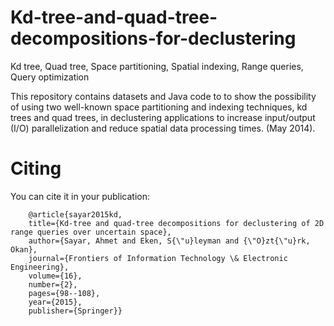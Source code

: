 # Kd-tree-and-quad-tree-decompositions-for-declustering

<p>Kd tree, Quad tree, Space partitioning, Spatial indexing, Range queries, Query optimization</p>
<p>This repository contains datasets and Java code to to show the possibility of using two well-known space partitioning and indexing techniques, kd trees and quad trees, in declustering applications to increase input/output (I/O) parallelization and reduce spatial data processing times. (May 2014).</p>

# Citing
You can cite it in your publication:

        @article{sayar2015kd,
        title={Kd-tree and quad-tree decompositions for declustering of 2D range queries over uncertain space},
        author={Sayar, Ahmet and Eken, S{\"u}leyman and {\"O}zt{\"u}rk, Okan},
        journal={Frontiers of Information Technology \& Electronic Engineering},
        volume={16},
        number={2},
        pages={98--108},
        year={2015},
        publisher={Springer}}
